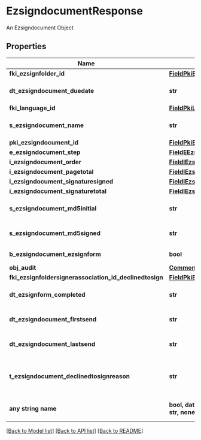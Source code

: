 # EzsigndocumentResponse

An Ezsigndocument Object

## Properties
Name | Type | Description | Notes
------------ | ------------- | ------------- | -------------
**fki_ezsignfolder_id** | [**FieldPkiEzsignfolderID**](FieldPkiEzsignfolderID.md) |  | 
**dt_ezsigndocument_duedate** | **str** | The maximum date and time at which the Ezsigndocument can be signed. | 
**fki_language_id** | [**FieldPkiLanguageID**](FieldPkiLanguageID.md) |  | 
**s_ezsigndocument_name** | **str** | The name of the document that will be presented to Ezsignfoldersignerassociations | 
**pki_ezsigndocument_id** | [**FieldPkiEzsigndocumentID**](FieldPkiEzsigndocumentID.md) |  | 
**e_ezsigndocument_step** | [**FieldEEzsigndocumentStep**](FieldEEzsigndocumentStep.md) |  | 
**i_ezsigndocument_order** | [**FieldIEzsigndocumentOrder**](FieldIEzsigndocumentOrder.md) |  | 
**i_ezsigndocument_pagetotal** | [**FieldIEzsigndocumentPagetotal**](FieldIEzsigndocumentPagetotal.md) |  | 
**i_ezsigndocument_signaturesigned** | [**FieldIEzsigndocumentSignaturesigned**](FieldIEzsigndocumentSignaturesigned.md) |  | 
**i_ezsigndocument_signaturetotal** | [**FieldIEzsigndocumentSignaturetotal**](FieldIEzsigndocumentSignaturetotal.md) |  | 
**s_ezsigndocument_md5initial** | **str** | MD5 Hash of the initial PDF Document before signatures were applied to it. | 
**s_ezsigndocument_md5signed** | **str** | MD5 Hash of the final PDF Document after all signatures were applied to it. | 
**b_ezsigndocument_ezsignform** | **bool** | If the Ezsigndocument contains an Ezsignform or not | 
**obj_audit** | [**CommonAudit**](CommonAudit.md) |  | 
**fki_ezsignfoldersignerassociation_id_declinedtosign** | [**FieldPkiEzsignfoldersignerassociationID**](FieldPkiEzsignfoldersignerassociationID.md) |  | [optional] 
**dt_ezsignform_completed** | **str** | The date and time at which the Ezsignform has been completed. | [optional] 
**dt_ezsigndocument_firstsend** | **str** | The date and time when the Ezsigndocument was first sent. | [optional] 
**dt_ezsigndocument_lastsend** | **str** | The date and time when the Ezsigndocument was sent the last time. | [optional] 
**t_ezsigndocument_declinedtosignreason** | **str** | A custom text message that will contain the refusal message if the Ezsigndocument is declined to sign | [optional] 
**any string name** | **bool, date, datetime, dict, float, int, list, str, none_type** | any string name can be used but the value must be the correct type | [optional]

[[Back to Model list]](../README.md#documentation-for-models) [[Back to API list]](../README.md#documentation-for-api-endpoints) [[Back to README]](../README.md)


